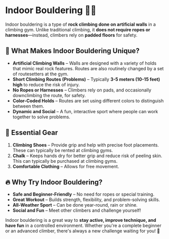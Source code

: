 # Indoor Bouldering 🧗‍♂️

Indoor bouldering is a type of **rock climbing done on artificial walls** in a climbing gym. Unlike traditional climbing, it **does not require ropes or harnesses**—instead, climbers rely on **padded floors** for safety.

## 🏢 What Makes Indoor Bouldering Unique?

- **Artificial Climbing Walls** – Walls are designed with a variety of holds that mimic real rock features. Routes are also routinely changed by a set of routesetters at the gym.
- **Short Climbing Routes (Problems)** – Typically **3-5 meters (10-15 feet) high** to reduce the risk of injury.
- **No Ropes or Harnesses** – Climbers rely on pads, and occasionally downclimbing the route, for safety.
- **Color-Coded Holds** – Routes are set using different colors to distinguish between them.
- **Dynamic and Social** – A fun, interactive sport where people can work together to solve problems.

## 🎒 Essential Gear

1. **Climbing Shoes** – Provide grip and help with precise foot placements. These can typically be rented at climbing gyms.
2. **Chalk** – Keeps hands dry for better grip and reduce risk of peeling skin. This can typically be purchased at climbing gyms.
3. **Comfortable Clothing** – Allows for free movement.

## 🔥 Why Try Indoor Bouldering?

- **Safe and Beginner-Friendly** – No need for ropes or special training.
- **Great Workout** – Builds strength, flexibility, and problem-solving skills.
- **All-Weather Sport** – Can be done year-round, rain or shine.
- **Social and Fun** – Meet other climbers and challenge yourself!

Indoor bouldering is a great way to **stay active, improve technique, and have fun** in a controlled environment. Whether you're a complete beginner or an advanced climber, there's always a new challenge waiting for you! 🚀

